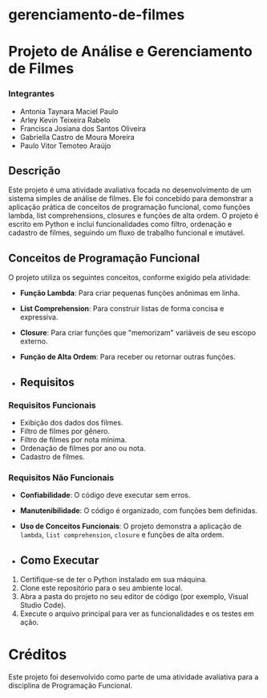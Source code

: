 # gerenciamento-de-filmes

# Projeto de Análise e Gerenciamento de Filmes

### Integrantes
* Antonia Taynara Maciel Paulo
* Arley Kevin Teixeira Rabelo
* Francisca Josiana dos Santos Oliveira
* Gabriella Castro de Moura Moreira
* Paulo Vitor Temoteo Araújo

## Descrição

Este projeto é uma atividade avaliativa focada no desenvolvimento de um sistema simples de análise de filmes. Ele foi concebido para demonstrar a aplicação prática de conceitos de programação funcional, como funções lambda, list comprehensions, closures e funções de alta ordem. O projeto é escrito em Python e inclui funcionalidades como filtro, ordenação e cadastro de filmes, seguindo um fluxo de trabalho funcional e imutável.

## Conceitos de Programação Funcional

O projeto utiliza os seguintes conceitos, conforme exigido pela atividade:

* **Função Lambda**: Para criar pequenas funções anônimas em linha.
* **List Comprehension**: Para construir listas de forma concisa e expressiva.
* **Closure**: Para criar funções que "memorizam" variáveis de seu escopo externo.
* **Função de Alta Ordem**: Para receber ou retornar outras funções.

* ## Requisitos

### Requisitos Funcionais
* Exibição dos dados dos filmes.
* Filtro de filmes por gênero.
* Filtro de filmes por nota mínima.
* Ordenação de filmes por ano ou nota.
* Cadastro de filmes.

### Requisitos Não Funcionais
* **Confiabilidade**: O código deve executar sem erros.
* **Manutenibilidade**: O código é organizado, com funções bem definidas.
* **Uso de Conceitos Funcionais**: O projeto demonstra a aplicação de `lambda`, `list comprehension`, `closure` e funções de alta ordem.

* ## Como Executar

1.  Certifique-se de ter o Python instalado em sua máquina.
2.  Clone este repositório para o seu ambiente local.
3.  Abra a pasta do projeto no seu editor de código (por exemplo, Visual Studio Code).
4.  Execute o arquivo principal para ver as funcionalidades e os testes em ação.

 # Créditos

Este projeto foi desenvolvido como parte de uma atividade avaliativa para a disciplina de Programação Funcional.

